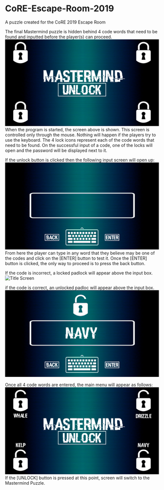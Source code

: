 # CoRE-Escape-Room-2019
A puzzle created for the CoRE 2019 Escape Room

The final Mastermind puzzle is hidden behind 4 code words that need to be found and inputted before the player(s) can proceed.
![Title Screen](/designs/TitleScreenLocked.png)
When the program is started, the screen above is shown. This screen is controlled only through the mouse. Nothing will happen if the players try to use the keyboard. The 4 lock icons represent each of the code words that need to be found. On the successful input of a code, one of the locks will open and the password will be displayed next to it. 

If the unlock button is clicked then the following input screen will open up:
![Title Screen](/designs/InputScreenBlank.png)
From here the player can type in any word that they believe may be one of the codes and click on the [ENTER] button to test it. Once the [ENTER] button is clicked, the only way to proceed is to press the back button. 

If the code is incorrect, a locked padlock will appear above the input box.
![Title Screen](/designs/InputScreenBlankWrong.png)

if the code is correct, an unlocked padloc will appear above the input box.
![Title Screen](/designs/InputScreenRight.png)

Once all 4 code words are entered, the main menu will appear as follows:
![Title Screen](/designs/TitleScreenUnlocked.png)
If the [UNLOCK] button is pressed at this point, screen will switch to the Mastermind Puzzle.
